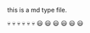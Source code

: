 this is a md type file. 

:skull: :skull: :skull: :skull: :skull: :skull: 
:smiley: :smiley: :smiley: :smiley: :smiley: :smiley:
